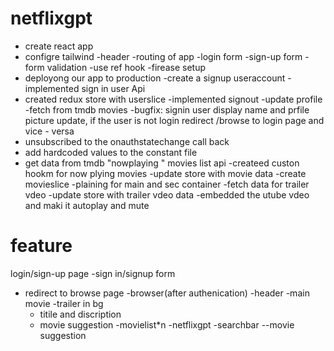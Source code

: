 # netflixgpt
- create react app
- configre tailwind
-header
-routing of app
-login form
-sign-up form
-form validation
-use ref hook
-firease setup
- deployong our app to production
-create a signup useraccount
-implemented sign in user Api
- created redux store with userslice
-implemented signout
-update profile
-fetch from tmdb movies
-bugfix: signin user display name and prfile picture update, if the user is not login  redirect /browse to login page and vice - versa
- unsubscribed to the onauthstatechange  call  back
- add hardcoded values to the constant file
- get data from tmdb "nowplaying " movies list api
 -createed custon hookm for now plying movies
 -update store with movie data
 -create movieslice
 -plaining for main and sec container
 -fetch  data for trailer vdeo
 -update store with trailer vdeo data
 -embedded the utube vdeo and maki it autoplay and mute


 # feature

 login/sign-up page
 -sign in/signup form
 - redirect to browse page
 -browser(after authenication)
    -header
    -main movie
      -trailer in bg
      - titile and discription
      - movie suggestion
      -movielist*n
-netflixgpt
  -searchbar
  --movie suggestion



